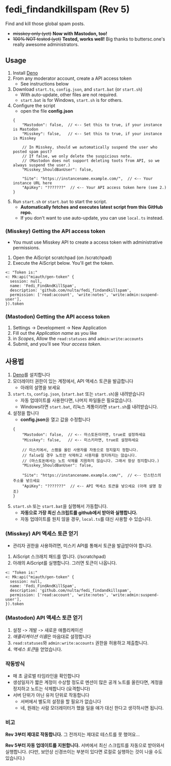 # fedi_findandkillspam (Rev 5)
Find and kill those global spam posts.

- ~~misskey only (yet)~~ **Now with Mastodon, too!**
- ~~100% NOT tested (yet)~~ **Tested, works well!** Big thanks to buttersc.one's really awesome administrators.

## Usage
1. Install [Deno](https://github.com/denoland/deno/releases)
2. From any moderator account, create a API access token
    - See instructions below
3. Download `start.ts`, `config.json`, and `start.bat` (or `start.sh`)
    - With auto-update, other files are not required.
    - `start.bat` is for Windows, `start.sh` is for others.
4. Configure the script
    - open the file **config.json**
    ```jsonc
    {
        "Mastodon": false,  // <-- Set this to true, if your instance is Mastodon
        "Misskey": false,   // <-- Set this to true, if your instance is Misskey

        // In Misskey, should we automatically suspend the user who posted spam post?
        // If false, we only delete the suspicious note.
        // (Mastodon does not support deleting toots from API, so we always suspend the user.)
        "Misskey_ShouldBanUser": false,

        "Site": "https://instancename.example.com/",  // <-- Your instance URL here
        "ApiKey": "???????"  // <-- Your API access token here (see 2.)
    }
    ```
5. Run `start.sh` or `start.bat` to start the script.
    - **Automatically fetches and executes latest script from this GitHub repo.**
    - If you don't want to use auto-update, you can use `local.ts` instead.

### (Misskey) Getting the API access token
- You must use Misskey API to create a access token with administrative permissions.
1. Open the AiScript scratchpad (on /scratchpad)
2. Execute the AiScript below. You'll get the token.
```
<: "Token is:"
<: Mk:api("miauth/gen-token" {
  session: null,
  name: 'Fedi_FindAndKillSpam',
  description: 'github.com/nulta/fedi_findandkillspam',
  permission: ['read:account', 'write:notes', 'write:admin:suspend-user'],
}).token
```

### (Mastodon) Getting the API access token
1. Settings -> Development -> New Application
2. Fill out the *Application name* as you like
3. in *Scopes*, Allow the `read:statuses` and `admin:write:accounts`
4. Submit, and you'll see *Your access token*.


## 사용법
1. [Deno](https://github.com/denoland/deno/releases)를 설치합니다
2. 모더레이터 권한이 있는 계정에서, API 액세스 토큰을 발급합니다
    - 아래의 설명을 보세요
3. `start.ts`, `config.json`, (`start.bat` 또는 `start.sh`)을 내려받습니다
    - 자동 업데이트를 사용한다면, 나머지 파일들은 필요없습니다.
    - Windows라면 `start.bat`, 리눅스 계통이라면 `start.sh`를 내려받습니다.
4. 설정을 합니다
    - **config.json**을 열고 값을 수정합니다
    ```jsonc
    {
        "Mastodon": false,  // <-- 마스토돈이라면, true로 설정하세요
        "Misskey": false,   // <-- 미스키라면, true로 설정하세요

        // 미스키에서, 스팸을 올린 사용자를 자동으로 정지할지 정합니다.
        // false일 경우 노트만 삭제하고 사용자를 정지하지는 않습니다.
        // (마스토돈에서는 노트 삭제를 지원하지 않습니다. 그래서 항상 정지합니다.)
        "Misskey_ShouldBanUser": false,

        "Site": "https://instancename.example.com/",  // <-- 인스턴스의 주소를 넣으세요
        "ApiKey": "???????"  // <-- API 액세스 토큰을 넣으세요 (아래 설명 참조)
    }
    ```
5. `start.sh` 또는 `start.bat`을 실행해서 가동합니다.
    - **자동으로 가장 최신 스크립트를 github에서 받아와 실행합니다.**
    - 자동 업데이트를 원치 않을 경우, `local.ts`를 대신 사용할 수 있습니다.

### (Misskey) API 액세스 토큰 얻기
- 관리자 권한을 사용하려면, 미스키 API를 통해서 토큰을 발급받아야 합니다.
1. AiScript 스크래치 패드를 엽니다. (/scratchpad)
2. 아래의 AiScript를 실행합니다. 그러면 토큰이 나옵니다.
```
<: "Token is:"
<: Mk:api("miauth/gen-token" {
  session: null,
  name: 'Fedi_FindAndKillSpam',
  description: 'github.com/nulta/fedi_findandkillspam',
  permission: ['read:account', 'write:notes', 'write:admin:suspend-user'],
}).token
```

### (Mastodon) API 액세스 토큰 얻기
1. 설정 -> 개발 -> 새로운 애플리케이션
2. *애플리케이션 이름*은 마음대로 설정합니다
3. `read:statuses`와 `admin:write:accounts` 권한을 허용하고 제출합니다.
4. *액세스 토큰*을 얻었습니다.

### 작동방식
- 매 초 글로벌 타임라인을 확인합니다
- 생성일자가 짧은 계정이 수상할 정도로 멘션이 많은 공개 노트를 올린다면, 계정을 정지하고 노트는 삭제합니다 (요격합니다)
- 서버 단위가 아닌 유저 단위로 작동합니다
    - 서버에서 별도의 설정을 할 필요가 없습니다
    - 네, 원래는 사람 모더레이터가 했을 일을 얘가 대신 한다고 생각하시면 됩니다.

### 비고
**Rev 3부터 제대로 작동합니다.** 그 전까지는 제대로 테스트를 못 했어요...

**Rev 5부터 자동 업데이트를 지원합니다.** 서버에서 최신 스크립트를 자동으로 받아와서 실행합니다. (다만, 보안상 신경쓰이는 부분이 있다면 로컬로 실행하는 것이 나을 수도 있습니다.)
